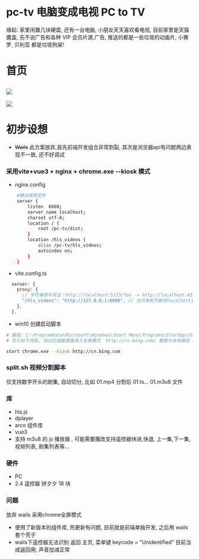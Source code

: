 # pc-tv 电脑变成电视 PC to TV

缘起: 家里闲置几块硬盘, 还有一台电脑, 小朋友天天喜欢看电视, 目前家里是天猫魔盒, 先不说广告和各种 VIP 会员片源,广告, 推送的都是一些垃圾的动画片, 小赛罗, 贝利亚 都是垃圾狗屎!

# 首页

## <img src="https://img2.imgtp.com/2024/05/28/WZq5lzIX.png"></img>

<img src="https://img2.imgtp.com/2024/05/29/XicnC4Af.png"></img>

# 初步设想

- ~~Wails~~ 此方案放弃,首先前端开发组合非常割裂, 其次是浏览器api有问题两边表现不一致, 还不好调试

### 采用vite+vue3 + nginx +  chrome.exe --kiosk 模式

- nginx.config

```sh
    #静态视频文件
    server {
        listen  6600;
        server_name localhost;
        charset utf-8;
        location / {
            root /pc-tv/dist;
        }
        location /hls_videos {
            alias /pc-tv/hls_videos;
            autoindex on;
        }
    }
```

- vite.config.ts

```javascript
  server: {
    proxy: {
      // 字符串简写写法：http://localhost:5173/foo -> http://localhost:4567/foo
      "/hls_videos": "http://127.0.0.1:6600", // 访问本机不能用localhost会500错误
    },
  },

```

- win10 创建启动脚本 
```sh
# 路径: C:\ProgramData\Microsoft\Windows\Start Menu\Programs\StartUp\chromeRun.bat
# 写入如下内容, 启动后就能直接进入全屏模式  http://cn.bing.com/ 替换为本地路径 http://127.0.0.1:6600 , 使用Alt+F4能退出

start chrome.exe --kiosk http://cn.bing.com
```

### split.sh 视频分割脚本

仅支持数字开头的剧集, 自动切分, 比如 01.mp4 分割后 01.ts... 01.m3u8 文件

### 库

- hls.js
- dplayer
- arco 组件库
- vue3
- 支持 m3u8 的 js 播放器 , 可能需要魔改支持遥控器快进,快退, 上一集,下一集, 视频列表, 剧集列表等...

### 硬件

- PC
- 2.4 遥控器 拼夕夕 18 块

### 问题

放弃 wails 采用chrome全屏模式
- 使用了新版本的组件库, 热更新有问题, 目前就是前端单独开发, 之后用 wails 套个壳子
- wails下遥控器无法识别 返回 主页, 菜单键 keycode = "Unidentified" 目前当成返回用, 声音加减正常

